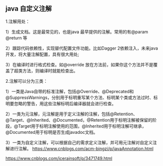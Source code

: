 java 自定义注解
-
1.注解用处：
  
  1）生成文档。这是最常见的，也是java 最早提供的注解。常用的有@param @return 等
  
  2）跟踪代码依赖性，实现替代配置文件功能。比如Dagger 2依赖注入，未来java开发，将大量注解配置，具有很大用处;
  
  3）在编译时进行格式检查。如@override 放在方法前，如果你这个方法并不是覆盖了超类方法，则编译时就能检查出。

2.注解可以分为三类：

  1）一类是Java自带的标准注解，包括@Override、@Deprecated和@SuppressWarnings，分别用于标明重写某个方法、标明某个类或方法过时、标明要忽略的警告，用这些注解标明后编译器就会进行检查。

  2）一类为元注解，元注解是用于定义注解的注解，包括@Retention、@Target、@Inherited、@Documented，@Retention用于标明注解被保留的阶段，@Target用于标明注解使用的范围，@Inherited用于标明注解可继承，@Documented用于标明是否生成javadoc文档。
  
  3）一类为自定义注解，可以根据自己的需求定义注解，并可用元注解对自定义注解进行注解。
https://www.cnblogs.com/acm-bingzi/p/javaAnnotation.html

https://www.cnblogs.com/icerainsoft/p/3471749.html
